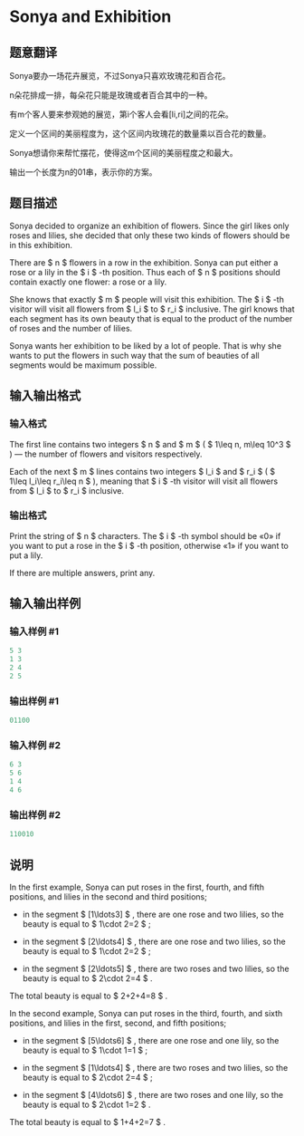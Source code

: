 # Sonya and Exhibition

## 题意翻译

Sonya要办一场花卉展览，不过Sonya只喜欢玫瑰花和百合花。

n朵花排成一排，每朵花只能是玫瑰或者百合其中的一种。

有m个客人要来参观她的展览，第i个客人会看[li,ri]之间的花朵。

定义一个区间的美丽程度为，这个区间内玫瑰花的数量乘以百合花的数量。

Sonya想请你来帮忙摆花，使得这m个区间的美丽程度之和最大。

输出一个长度为n的01串，表示你的方案。

## 题目描述

Sonya decided to organize an exhibition of flowers. Since the girl likes only roses and lilies, she decided that only these two kinds of flowers should be in this exhibition.

There are $ n $ flowers in a row in the exhibition. Sonya can put either a rose or a lily in the $ i $ -th position. Thus each of $ n $ positions should contain exactly one flower: a rose or a lily.

She knows that exactly $ m $ people will visit this exhibition. The $ i $ -th visitor will visit all flowers from $ l_i $ to $ r_i $ inclusive. The girl knows that each segment has its own beauty that is equal to the product of the number of roses and the number of lilies.

Sonya wants her exhibition to be liked by a lot of people. That is why she wants to put the flowers in such way that the sum of beauties of all segments would be maximum possible.

## 输入输出格式

### 输入格式

The first line contains two integers $ n $ and $ m $ ( $ 1\leq n, m\leq 10^3 $ ) — the number of flowers and visitors respectively.

Each of the next $ m $ lines contains two integers $ l_i $ and $ r_i $ ( $ 1\leq l_i\leq r_i\leq n $ ), meaning that $ i $ -th visitor will visit all flowers from $ l_i $ to $ r_i $ inclusive.

### 输出格式

Print the string of $ n $ characters. The $ i $ -th symbol should be «0» if you want to put a rose in the $ i $ -th position, otherwise «1» if you want to put a lily.

If there are multiple answers, print any.

## 输入输出样例

### 输入样例 #1

```cpp
5 3
1 3
2 4
2 5

```
### 输出样例 #1

```cpp
01100
```


### 输入样例 #2

```cpp
6 3
5 6
1 4
4 6

```
### 输出样例 #2

```cpp
110010
```


## 说明

In the first example, Sonya can put roses in the first, fourth, and fifth positions, and lilies in the second and third positions;

- in the segment $ [1\ldots3] $ , there are one rose and two lilies, so the beauty is equal to $ 1\cdot 2=2 $ ;

- in the segment $ [2\ldots4] $ , there are one rose and two lilies, so the beauty is equal to $ 1\cdot 2=2 $ ;

- in the segment $ [2\ldots5] $ , there are two roses and two lilies, so the beauty is equal to $ 2\cdot 2=4 $ .

The total beauty is equal to $ 2+2+4=8 $ .

In the second example, Sonya can put roses in the third, fourth, and sixth positions, and lilies in the first, second, and fifth positions;

- in the segment $ [5\ldots6] $ , there are one rose and one lily, so the beauty is equal to $ 1\cdot 1=1 $ ;

- in the segment $ [1\ldots4] $ , there are two roses and two lilies, so the beauty is equal to $ 2\cdot 2=4 $ ;

- in the segment $ [4\ldots6] $ , there are two roses and one lily, so the beauty is equal to $ 2\cdot 1=2 $ .

The total beauty is equal to $ 1+4+2=7 $ .

